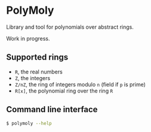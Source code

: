 # PolyMoly
Library and tool for polynomials over abstract rings.

Work in progress.

## Supported rings
- `R`, the real numbers
- `Z`, the integers
- `Z/nZ`, the ring of integers modulo `n` (field if `p` is prime)
- `R[x]`, the polynomial ring over the ring `R`

## Command line interface
```sh
$ polymoly --help
```
